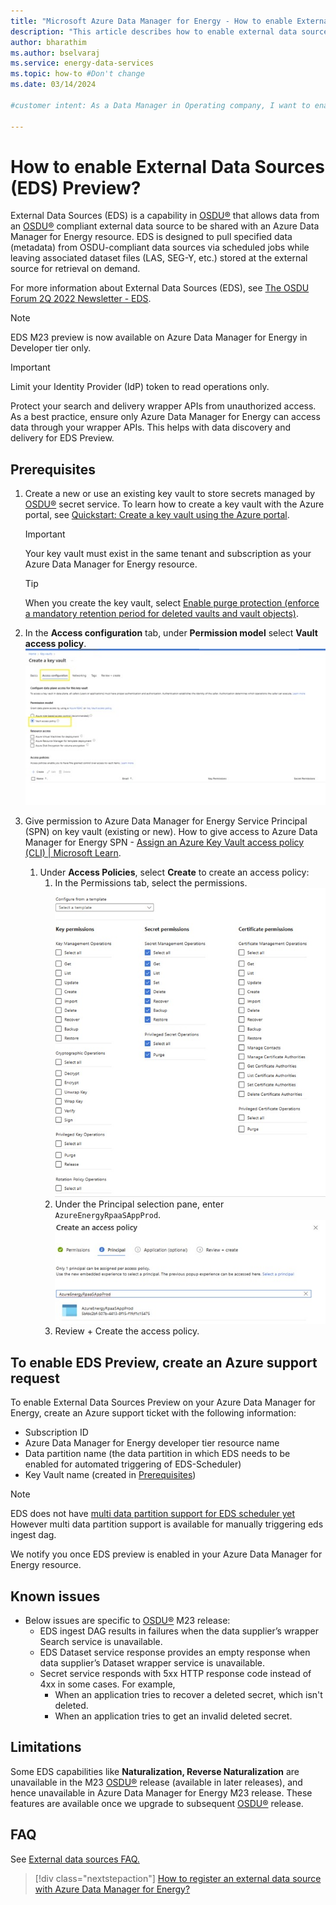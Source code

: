 ```yaml
---
title: "Microsoft Azure Data Manager for Energy - How to enable External Data Sources (EDS)"
description: "This article describes how to enable external data sources in Azure Data Manager for Energy."
author: bharathim
ms.author: bselvaraj
ms.service: energy-data-services
ms.topic: how-to #Don't change
ms.date: 03/14/2024

#customer intent: As a Data Manager in Operating company, I want to enable external data sources so that I pull metadata at scheduled intervals into Azure Data Manager for Energy and retrieve bulk data on demand.

---
```


# How to enable External Data Sources (EDS) Preview?

External Data Sources (EDS) is a capability in [OSDU&reg;](https://osduforum.org/) that allows data from an [OSDU&reg;](https://osduforum.org/) compliant external data source to be shared with an Azure Data Manager for Energy resource. EDS is designed to pull specified data (metadata) from OSDU-compliant data sources via scheduled jobs while leaving associated dataset files (LAS, SEG-Y, etc.) stored at the external source for retrieval on demand.

For more information about External Data Sources (EDS), see [The OSDU Forum 2Q 2022 Newsletter - EDS](https://osduforum.org/wp-content/uploads/2022/06/The-OSDU-Forum-2Q-2022-Newsletter.pdf).  

> [!NOTE]
> EDS M23 preview is now available on Azure Data Manager for Energy in Developer tier only.

> [!IMPORTANT]
> Limit your Identity Provider (IdP) token to read operations only.
>
> Protect your search and delivery wrapper APIs from unauthorized access. As a best practice, ensure only Azure Data Manager for Energy can access data through your wrapper APIs. This helps with data discovery and delivery for EDS Preview.

## Prerequisites

1. Create a new or use an existing key vault to store secrets managed by [OSDU&reg;](https://osduforum.org/) secret service. To learn how to create a key vault with the Azure portal, see  [Quickstart: Create a key vault using the Azure portal](/azure/key-vault/general/quick-create-portal).
  
    > [!IMPORTANT]
    > Your key vault must exist in the same tenant and subscription as your Azure Data Manager for Energy resource. 

    > [!TIP]
    > When you create the key vault, select [Enable purge protection (enforce a mandatory retention period for deleted vaults and vault objects)](/azure/key-vault/general/key-vault-recovery?tabs=azure-portal#what-are-soft-delete-and-purge-protection).
  
1. In the **Access configuration** tab, under **Permission model** select **Vault access policy**.
    [![Screenshot of create a key vault.](media/how-to-enable-external-data-sources/create-a-key-vault.jpg)](media/how-to-enable-external-data-sources/create-a-key-vault.jpg#lightbox)
1. Give permission to Azure Data Manager for Energy Service Principal (SPN) on key vault (existing or new). How to give access to Azure Data Manager for Energy SPN - [Assign an Azure Key Vault access policy (CLI) | Microsoft Learn](/azure/key-vault/general/assign-access-policy?tabs=azure-portal).
    1. Under **Access Policies**, select **Create** to create an access policy: 
        1. In the Permissions tab, select the permissions.
        [![Screenshot of select permissions.](media/how-to-enable-external-data-sources/select-permissions.jpg)](media/how-to-enable-external-data-sources/select-permissions.jpg#lightbox) 
        1. Under the Principal selection pane, enter `AzureEnergyRpaaSAppProd`.
         [![Screenshot of create an access policy.](media/how-to-enable-external-data-sources/create-an-access-policy.jpg)](media/how-to-enable-external-data-sources/create-an-access-policy.jpg#lightbox) 
        1. Review + Create the access policy.

## To enable EDS Preview, create an Azure support request
To enable External Data Sources Preview on your Azure Data Manager for Energy, create an Azure support ticket with the following information: 
- Subscription ID 
- Azure Data Manager for Energy developer tier resource name
- Data partition name (the data partition in which EDS needs to be enabled for automated triggering of EDS-Scheduler)
- Key Vault name (created in [Prerequisites](#prerequisites)) 

> [!NOTE]
> EDS does not have [multi data partition support for EDS scheduler yet](https://community.opengroup.org/osdu/platform/data-flow/ingestion/external-data-sources/core-external-data-workflow/-/issues/51)
> However multi data partition support is available for manually triggering eds ingest dag.

We notify you once EDS preview is enabled in your Azure Data Manager for Energy resource.

## Known issues
- Below issues are specific to [OSDU&reg;](https://osduforum.org/) M23 release: 
    - EDS ingest DAG results in failures when the data supplier’s wrapper Search service is unavailable. 
    - EDS Dataset service response provides an empty response when data supplier’s Dataset wrapper service is unavailable. 
    - Secret service responds with 5xx HTTP response code instead of 4xx in some cases. For example, 
        - When an application tries to recover a deleted secret, which isn't deleted. 
        - When an application tries to get an invalid deleted secret. 

## Limitations
Some EDS capabilities like **Naturalization, Reverse Naturalization** are unavailable in the M23 [OSDU&reg;](https://osduforum.org/) release (available in later releases), and hence unavailable in Azure Data Manager for Energy M23 release. These features are available once we upgrade to subsequent [OSDU&reg;](https://osduforum.org/) release.

## FAQ
See [External data sources FAQ.](faq-energy-data-services.yml#external-data-sources)

> [!div class="nextstepaction"]
> [How to register an external data source with Azure Data Manager for Energy?](how-to-register-external-data-sources.md) 
